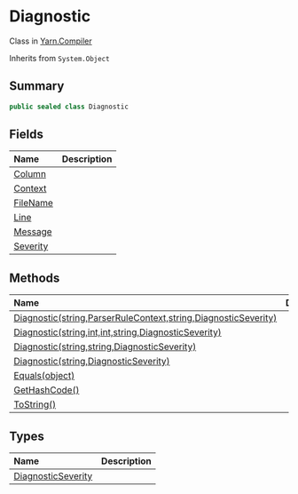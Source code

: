 # Diagnostic

Class in [Yarn.Compiler](/api/csharp/yarn.compiler.md)

Inherits from `System.Object`

## Summary



```csharp
public sealed class Diagnostic
```

## Fields

|Name|Description|
|:---|:---|
|[Column](/api/csharp/yarn.compiler.diagnostic.column.md)||
|[Context](/api/csharp/yarn.compiler.diagnostic.context.md)||
|[FileName](/api/csharp/yarn.compiler.diagnostic.filename.md)||
|[Line](/api/csharp/yarn.compiler.diagnostic.line.md)||
|[Message](/api/csharp/yarn.compiler.diagnostic.message.md)||
|[Severity](/api/csharp/yarn.compiler.diagnostic.severity.md)||

## Methods

|Name|Description|
|:---|:---|
|[Diagnostic(string,ParserRuleContext,string,DiagnosticSeverity)](/api/csharp/yarn.compiler.diagnostic..ctor-3.md)||
|[Diagnostic(string,int,int,string,DiagnosticSeverity)](/api/csharp/yarn.compiler.diagnostic..ctor-4.md)||
|[Diagnostic(string,string,DiagnosticSeverity)](/api/csharp/yarn.compiler.diagnostic..ctor-1.md)||
|[Diagnostic(string,DiagnosticSeverity)](/api/csharp/yarn.compiler.diagnostic..ctor-2.md)||
|[Equals(object)](/api/csharp/yarn.compiler.diagnostic.equals.md)||
|[GetHashCode()](/api/csharp/yarn.compiler.diagnostic.gethashcode.md)||
|[ToString()](/api/csharp/yarn.compiler.diagnostic.tostring.md)||

## Types

|Name|Description|
|:---|:---|
|[DiagnosticSeverity](/api/csharp/yarn.compiler.diagnostic.diagnosticseverity.md)||

